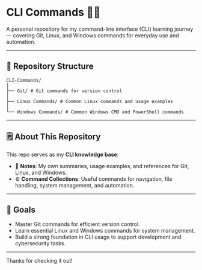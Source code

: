 # CLI Commands 👩‍💻

A personal repository for my command-line interface (CLI) learning journey — covering Git, Linux, and Windows commands for everyday use and automation.

---

## 📂 Repository Structure

```
CLI-Commands/
│
├── Git/ # Git commands for version control
│
├── Linux Commands/ # Common Linux commands and usage examples
│
└── Windows Commands/ # Common Windows CMD and PowerShell commands
```

---

## 🗒 About This Repository

This repo serves as my **CLI knowledge base**:
- 📝 **Notes**: My own summaries, usage examples, and references for Git, Linux, and Windows.
- ⚙ **Command Collections**: Useful commands for navigation, file handling, system management, and automation.

---

## 🎯 Goals

- Master Git commands for efficient version control.
- Learn essential Linux and Windows commands for system management.
- Build a strong foundation in CLI usage to support development and cybersecurity tasks.

---

Thanks for checking it out!
